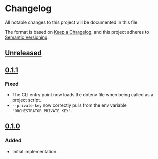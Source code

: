 # Changelog
All notable changes to this project will be documented in this file.

The format is based on [Keep a Changelog](https://keepachangelog.com/en/1.0.0/),
and this project adheres to [Semantic Versioning](https://semver.org/spec/v2.0.0.html).

## [Unreleased]
## [0.1.1]
### Fixed
- The CLI entry point now loads the dotenv file when being called as a project script.
- `--private-key` now correctly pulls from the env variable `"ORCHESTRATOR_PRIVATE_KEY"`.

## [0.1.0]
### Added
- Initial implementation.

[Unreleased]: https://github.com/FasterSpeeding/hikari-orchestrator/compare/v0.1.1...HEAD
[0.1.1]: https://github.com/FasterSpeeding/hikari-orchestrator/compare/v0.1.0...v0.1.1
[0.1.0]: https://github.com/FasterSpeeding/hikari-orchestrator/compare/8c010e29c45b32334644634240e7618d0933c2bf...v0.1.0

